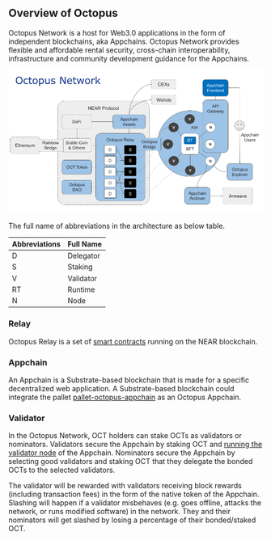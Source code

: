 ## Overview of Octopus

Octopus Network is a host for Web3.0 applications in the form of independent blockchains, aka Appchains. Octopus Network provides flexible and affordable rental security, cross-chain interoperability, infrastructure and community development guidance for the Appchains.

![Octopus Network Architecture](./Octopus_Architecture.png)

The full name of abbreviations in the architecture as below table.

| Abbreviations | Full Name  |
|------|------|
| D | Delegator |
| S | Staking |
| V | Validator |
| RT | Runtime |
| N | Node | 

### Relay

Octopus Relay is a set of [smart contracts](https://github.com/octopus-network/octopus-relay-contract) running on the NEAR blockchain.
### Appchain

An Appchain is a Substrate-based blockchain that is made for a specific decentralized web application. A Substrate-based blockchain could integrate the pallet [pallet-octopus-appchain](https://github.com/octopus-network/pallet-octopus-appchain) as an Octopus Appchain.

### Validator

In the Octopus Network, OCT holders can stake OCTs as validators or nominators. Validators secure the Appchain by staking OCT and [running the validator node](../maintain/validator-guide.md) of the Appchain. Nominators secure the Appchain by selecting good validators and staking OCT that they delegate the bonded OCTs to the selected validators.

The validator will be rewarded with validators receiving block rewards (including transaction fees) in the form of the native token of the Appchain. Slashing will happen if a validator misbehaves (e.g. goes offline, attacks the network, or runs modified software) in the network. They and their nominators will get slashed by losing a percentage of their bonded/staked OCT.